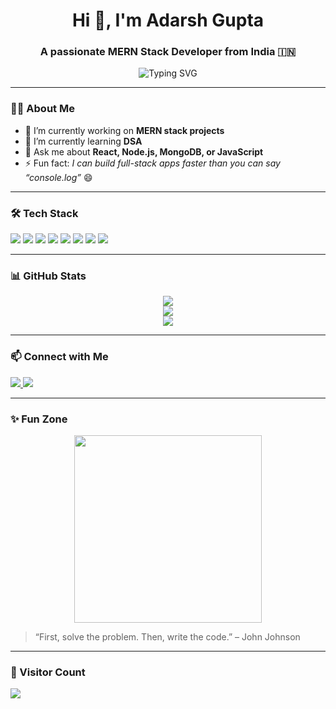 <h1 align="center">Hi 👋, I'm Adarsh Gupta</h1>
<h3 align="center">A passionate MERN Stack Developer from India 🇮🇳</h3>

<p align="center">
  <img src="https://readme-typing-svg.herokuapp.com?font=Fira+Code&pause=1000&color=00F7FF&width=435&lines=MERN+Stack+Developer;React+%2B+Node+%2B+MongoDB+lover;Always+learning+new+techs!" alt="Typing SVG" />
</p>

---

### 👨‍💻 About Me

- 🔭 I’m currently working on **MERN stack projects**
- 🌱 I’m currently learning **DSA**
- 💬 Ask me about **React, Node.js, MongoDB, or JavaScript**
- ⚡ Fun fact: *I can build full-stack apps faster than you can say “console.log”* 😄

---

### 🛠️ Tech Stack

<!-- Badges from shields.io -->
<p align="left">
  <img src="https://img.shields.io/badge/Code-React.js-blue?style=flat-square&logo=react" />
  <img src="https://img.shields.io/badge/Code-Node.js-green?style=flat-square&logo=node.js" />
  <img src="https://img.shields.io/badge/Database-MongoDB-green?style=flat-square&logo=mongodb" />
  <img src="https://img.shields.io/badge/Frontend-HTML5-orange?style=flat-square&logo=html5" />
  <img src="https://img.shields.io/badge/Frontend-CSS3-blue?style=flat-square&logo=css3" />
  <img src="https://img.shields.io/badge/Styling-TailwindCSS-teal?style=flat-square&logo=tailwind-css" />
  <img src="https://img.shields.io/badge/Language-JavaScript-yellow?style=flat-square&logo=javascript" />
  <img src="https://img.shields.io/badge/Backend-Express.js-black?style=flat-square&logo=express" />
</p>

---

### 📊 GitHub Stats

<p align="center">
  <img src="https://github-readme-stats.vercel.app/api?username=Adarsh-Gupta101&show_icons=true&theme=github_dark" />
  <br />
  <img src="https://github-readme-streak-stats.herokuapp.com/?user=Adarsh-Gupta101&theme=github-dark&hide_border=false" />
  <br />
  <img src="https://github-readme-stats.vercel.app/api/top-langs/?username=Adarsh-Gupta101&layout=compact&theme=github_dark" />
</p>

---

### 📫 Connect with Me

<p align="left">
  <a href="https://www.linkedin.com/in/adarsh-gupta-07ab07243/" target="_blank">
    <img src="https://img.shields.io/badge/LinkedIn-blue?style=for-the-badge&logo=linkedin&logoColor=white" />
  </a>
  <a href="mailto:adarshgupta.dev@gmail.com">
    <img src="https://img.shields.io/badge/Gmail-red?style=for-the-badge&logo=gmail&logoColor=white" />
  </a>
</p>

---

### ✨ Fun Zone

<p align="center">
  <img src="https://media.giphy.com/media/LmNwrBhejkK9EFP504/giphy.gif" width="300" />
</p>

> “First, solve the problem. Then, write the code.” – John Johnson

---

### 🧭 Visitor Count

<p align="left">
  <img src="https://komarev.com/ghpvc/?username=Adarsh-Gupta101&label=Profile%20views&color=0e75b6&style=flat" />
</p>
